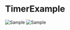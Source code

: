 # TimerExample
![Sample](https://i.imgur.com/RTif6ywl.png)
![Sample](https://i.imgur.com/9XmtDQ1l.png)
